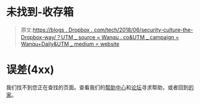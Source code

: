 # 未找到-收存箱

> 原文:[https://blogs . Dropbox . com/tech/2018/06/security-culture-the-Dropbox-way/？UTM _ source = Wanqu . co&UTM _ campaign = Wanqu+Daily&UTM _ medium = website](https://blogs.dropbox.com/tech/2018/06/security-culture-the-dropbox-way/?utm_source=wanqu.co&utm_campaign=Wanqu+Daily&utm_medium=website)

<input type="hidden" id="wcmRunmode" name="wcmRunmode" value="publish,prod">

# 误差(4xx)

我们找不到您正在查找的页面。查看我们的[帮助中心](https://www.dropbox.com/help)和[论坛](https://forums.dropbox.com/)寻求帮助，或者回到[的家](https://www.dropbox.com/home)。